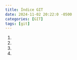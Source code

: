```yaml
---
title: Índice GIT
date: 2024-11-02 20:22:0 -0500
categories: [GIT]
tags: [git]
---
```


1.  
2.  
3.  
4.  